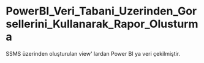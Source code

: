 # PowerBI_Veri_Tabani_Uzerinden_Gorsellerini_Kullanarak_Rapor_Olusturma
SSMS üzerinden oluşturulan view' lardan Power BI ya veri çekilmiştir. 
